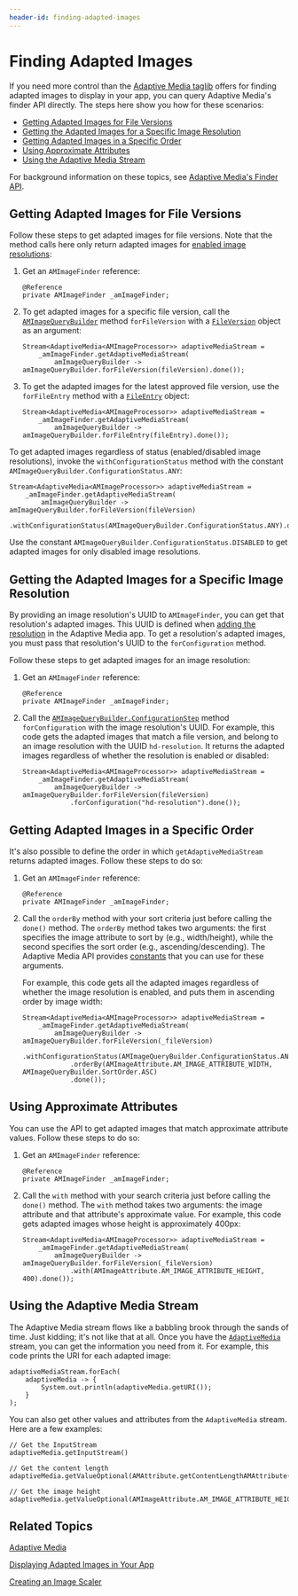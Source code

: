 ```yaml
---
header-id: finding-adapted-images
---
```


# Finding Adapted Images

If you need more control than the 
[Adaptive Media taglib](/developer/frameworks/-/knowledge_base/7-2/displaying-adapted-images-in-your-app) 
offers for finding adapted images to display in your app, you can query Adaptive 
Media's finder API directly. The steps here show you how for these scenarios: 

-   [Getting Adapted Images for File Versions](#getting-adapted-images-for-file-versions)
-   [Getting the Adapted Images for a Specific Image Resolution](#getting-the-adapted-images-for-a-specific-image-resolution)
-   [Getting Adapted Images in a Specific Order](#getting-adapted-images-in-a-specific-order)
-   [Using Approximate Attributes](#using-approximate-attributes)
-   [Using the Adaptive Media Stream](#using-the-adaptive-media-stream)

For background information on these topics, see 
[Adaptive Media's Finder API](/developer/frameworks/-/knowledge_base/7-2/adaptive-media#adaptive-medias-finder-api). 

## Getting Adapted Images for File Versions

Follow these steps to get adapted images for file versions. Note that the method 
calls here only return adapted images for 
[enabled image resolutions](/discover/portal/-/knowledge_base/7-2/managing-image-resolutions): 

1.  Get an `AMImageFinder` reference: 

        @Reference
        private AMImageFinder _amImageFinder;

2.  To get adapted images for a specific file version, call the 
    [`AMImageQueryBuilder`](@app-ref@/adaptive-media/latest/javadocs/com/liferay/adaptive/media/image/finder/AMImageQueryBuilder.html) 
    method `forFileVersion` with a 
    [`FileVersion`](@platform-ref@/7.2-latest/javadocs/portal-kernel/com/liferay/portal/kernel/repository/model/FileVersion.html) 
    object as an argument: 

        Stream<AdaptiveMedia<AMImageProcessor>> adaptiveMediaStream =
            _amImageFinder.getAdaptiveMediaStream(
                amImageQueryBuilder -> amImageQueryBuilder.forFileVersion(fileVersion).done());

3.  To get the adapted images for the latest approved file version, use the 
    `forFileEntry` method with a 
    [`FileEntry`](@platform-ref@/7.2-latest/javadocs/portal-kernel/com/liferay/portal/kernel/repository/model/FileEntry.html) 
    object: 

        Stream<AdaptiveMedia<AMImageProcessor>> adaptiveMediaStream =
            _amImageFinder.getAdaptiveMediaStream(
                amImageQueryBuilder -> amImageQueryBuilder.forFileEntry(fileEntry).done());

To get adapted images regardless of status (enabled/disabled image resolutions), 
invoke the `withConfigurationStatus` method with the constant 
`AMImageQueryBuilder.ConfigurationStatus.ANY`: 

    Stream<AdaptiveMedia<AMImageProcessor>> adaptiveMediaStream =
        _amImageFinder.getAdaptiveMediaStream(
            amImageQueryBuilder -> amImageQueryBuilder.forFileVersion(fileVersion)
                .withConfigurationStatus(AMImageQueryBuilder.ConfigurationStatus.ANY).done());

Use the constant `AMImageQueryBuilder.ConfigurationStatus.DISABLED` to get 
adapted images for only disabled image resolutions. 

## Getting the Adapted Images for a Specific Image Resolution

By providing an image resolution's UUID to `AMImageFinder`, you can get that 
resolution's adapted images. This UUID is defined when 
[adding the resolution](/discover/portal/-/knowledge_base/7-2/adding-image-resolutions) 
in the Adaptive Media app. To get a resolution's adapted images, you must pass 
that resolution's UUID to the `forConfiguration` method. 

Follow these steps to get adapted images for an image resolution: 

1.  Get an `AMImageFinder` reference: 

        @Reference
        private AMImageFinder _amImageFinder;

2.  Call the 
    [`AMImageQueryBuilder.ConfigurationStep`](@app-ref@/adaptive-media/latest/javadocs/com/liferay/adaptive/media/image/finder/AMImageQueryBuilder.ConfigurationStep.html) 
    method `forConfiguration` with the image resolution's UUID. For example, 
    this code gets the adapted images that match a file version, and belong to 
    an image resolution with the UUID `hd-resolution`. It returns the adapted 
    images regardless of whether the resolution is enabled or disabled: 

        Stream<AdaptiveMedia<AMImageProcessor>> adaptiveMediaStream =
            _amImageFinder.getAdaptiveMediaStream(
                amImageQueryBuilder -> amImageQueryBuilder.forFileVersion(fileVersion)
                    .forConfiguration("hd-resolution").done());

## Getting Adapted Images in a Specific Order

It's also possible to define the order in which `getAdaptiveMediaStream` returns 
adapted images. Follow these steps to do so: 

1.  Get an `AMImageFinder` reference: 

        @Reference
        private AMImageFinder _amImageFinder;

2.  Call the `orderBy` method with your sort criteria just before calling the 
    `done()` method. The `orderBy` method takes two arguments: the first 
    specifies the image attribute to sort by (e.g., width/height), while the 
    second specifies the sort order (e.g., ascending/descending). The Adaptive 
    Media API provides 
    [constants](/developer/frameworks/-/knowledge_base/7-2/adaptive-media#adaptive-media-api-constants) 
    that you can use for these arguments. 

    For example, this code gets all the adapted images regardless of whether the 
    image resolution is enabled, and puts them in ascending order by image 
    width: 

        Stream<AdaptiveMedia<AMImageProcessor>> adaptiveMediaStream =
            _amImageFinder.getAdaptiveMediaStream(
                amImageQueryBuilder -> amImageQueryBuilder.forFileVersion(_fileVersion)
                    .withConfigurationStatus(AMImageQueryBuilder.ConfigurationStatus.ANY)
                    .orderBy(AMImageAttribute.AM_IMAGE_ATTRIBUTE_WIDTH, AMImageQueryBuilder.SortOrder.ASC)
                    .done());

## Using Approximate Attributes

You can use the API to get adapted images that match approximate attribute 
values. Follow these steps to do so: 

1.  Get an `AMImageFinder` reference: 

        @Reference
        private AMImageFinder _amImageFinder;

2.  Call the `with` method with your search criteria just before calling the 
    `done()` method. The `with` method takes two arguments: the image attribute 
    and that attribute's approximate value. For example, this code gets adapted 
    images whose height is approximately 400px: 

        Stream<AdaptiveMedia<AMImageProcessor>> adaptiveMediaStream =
            _amImageFinder.getAdaptiveMediaStream(
                amImageQueryBuilder -> amImageQueryBuilder.forFileVersion(_fileVersion)
                    .with(AMImageAttribute.AM_IMAGE_ATTRIBUTE_HEIGHT, 400).done());

## Using the Adaptive Media Stream

The Adaptive Media stream flows like a babbling brook through the sands of time. 
Just kidding; it's not like that at all. Once you have the 
[`AdaptiveMedia`](@app-ref@/adaptive-media/latest/javadocs/com/liferay/adaptive/media/AdaptiveMedia.html) 
stream, you can get the information you need from it. For example, this code 
prints the URI for each adapted image: 

    adaptiveMediaStream.forEach(
        adaptiveMedia -> {
            System.out.println(adaptiveMedia.getURI());
        }
    );

You can also get other values and attributes from the `AdaptiveMedia` stream. 
Here are a few examples: 

    // Get the InputStream 
    adaptiveMedia.getInputStream()

    // Get the content length
    adaptiveMedia.getValueOptional(AMAttribute.getContentLengthAMAttribute())

    // Get the image height
    adaptiveMedia.getValueOptional(AMImageAttribute.AM_IMAGE_ATTRIBUTE_HEIGHT)

## Related Topics

[Adaptive Media](/developer/frameworks/-/knowledge_base/7-2/adaptive-media)

[Displaying Adapted Images in Your App](/developer/frameworks/-/knowledge_base/7-2/displaying-adapted-images-in-your-app)

[Creating an Image Scaler](/developer/frameworks/-/knowledge_base/7-2/creating-an-image-scaler)
